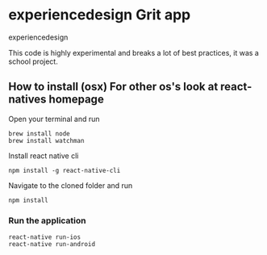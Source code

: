 # experiencedesign Grit app
experiencedesign

This code is highly experimental and breaks a lot of best practices, it was a school project.

## How to install (osx) For other os's look at react-natives homepage

Open your terminal and run
```
brew install node
brew install watchman
```

Install react native cli
```
npm install -g react-native-cli
```
Navigate to the cloned folder and run
```
npm install
```

### Run the application
```
react-native run-ios
react-native run-android
```
